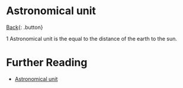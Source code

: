 # Astronomical unit

[Back](../index.md#astro){: .button}

1 Astronomical unit is the equal to the distance of the earth to the sun.

# Further Reading

- [Astronomical unit](https://en.wikipedia.org/wiki/Astronomical_unit)
